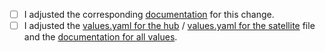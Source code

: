 <!--
  Keep PR title verbose enough and add prefix telling about what plugin it touches e.g "[prometheus]" or "[app]"

  If you add a breaking change within your PR you should add ":warning:" to the title, e.g. ":warning: [app] My breaking change"
-->

<!--
  Description of what have been changed. Please also reference an issue, when available.
-->

<!--
  Place an '[x]' (no spaces) in all applicable fields.

  The changelog entry format looks as follow:
    - [#<PR-ID>](<PR-URL>): [<PLUGIN>] ...
-->

- [ ] I adjusted the corresponding [documentation](https://github.com/kobsio/kobs/tree/main/docs) for this change.
- [ ] I adjusted the [values.yaml for the hub](https://github.com/kobsio/kobs/blob/main/deploy/helm/hub/values.yaml) / [values.yaml for the satellite](https://github.com/kobsio/kobs/blob/main/deploy/helm/satellite/values.yaml) file and the [documentation for all values](https://github.com/kobsio/kobs/blob/main/docs/getting-started/installation/helm.md).

